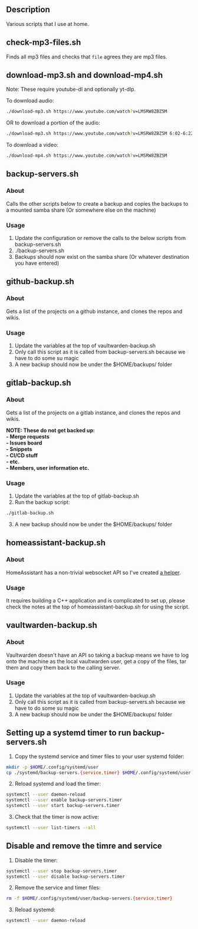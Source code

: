 ## Description

Various scripts that I use at home.

## check-mp3-files.sh

Finds all mp3 files and checks that `file` agrees they are mp3 files.

## download-mp3.sh and download-mp4.sh

Note: These require youtube-dl and optionally yt-dlp.

To download audio:
```bash
./download-mp3.sh https://www.youtube.com/watch?v=LMSRW8ZBZ5M
```
OR to download a portion of the audio:
```bash
./download-mp3.sh https://www.youtube.com/watch?v=LMSRW8ZBZ5M 6:02-6:22
```

To download a video:
```bash
./download-mp4.sh https://www.youtube.com/watch?v=LMSRW8ZBZ5M
```

## backup-servers.sh

### About

Calls the other scripts below to create a backup and copies the backups to a mounted samba share (Or somewhere else on the machine)

### Usage

1. Update the configuration or remove the calls to the below scripts from backup-servers.sh
2. ./backup-servers.sh
3. Backups should now exist on the samba share (Or whatever destination you have entered)


## github-backup.sh

### About

Gets a list of the projects on a github instance, and clones the repos and wikis.

### Usage

1. Update the variables at the top of vaultwarden-backup.sh
2. Only call this script as it is called from backup-servers.sh because we have to do some su magic
3. A new backup should now be under the $HOME/backups/ folder


## gitlab-backup.sh

### About

Gets a list of the projects on a gitlab instance, and clones the repos and wikis.

**NOTE: These do not get backed up:**  
**- Merge requests**  
**- Issues board**  
**- Snippets**  
**- CI/CD stuff**  
**- etc.**  
**- Members, user information etc.**  

### Usage

1. Update the variables at the top of gitlab-backup.sh
2. Run the backup script:
```bash
./gitlab-backup.sh
```
3. A new backup should now be under the $HOME/backups/ folder


## homeassistant-backup.sh

### About

HomeAssistant has a non-trivial websocket API so I've created [a helper](https://github.com/pilkch/homeassistant-websocket-api-helper).

### Usage

It requires building a C++ application and is complicated to set up, please check the notes at the top of homeassistant-backup.sh for using the script.


## vaultwarden-backup.sh

### About

Vaultwarden doesn't have an API so taking a backup means we have to log onto the machine as the local vaultwarden user, get a copy of the files, tar them and copy them back to the calling server.

### Usage

1. Update the variables at the top of vaultwarden-backup.sh
2. Only call this script as it is called from backup-servers.sh because we have to do some su magic
3. A new backup should now be under the $HOME/backups/ folder


## Setting up a systemd timer to run backup-servers.sh

1. Copy the systemd service and timer files to your user systemd folder:
```bash
mkdir -p $HOME/.config/systemd/user
cp ./systemd/backup-servers.{service,timer} $HOME/.config/systemd/user
```
2. Reload systemd and load the timer:
```bash
systemctl --user daemon-reload
systemctl --user enable backup-servers.timer
systemctl --user start backup-servers.timer
```
3. Check that the timer is now active:
```bash
systemctl --user list-timers --all 
```

## Disable and remove the timre and service

1. Disable the timer:
```bash
systemctl --user stop backup-servers.timer
systemctl --user disable backup-servers.timer
```
2. Remove the service and timer files:
```bash
rm -f $HOME/.config/systemd/user/backup-servers.{service,timer}
```
3. Reload systemd:
```bash
systemctl --user daemon-reload
```
